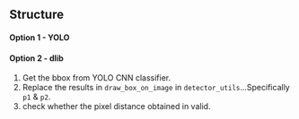 ## Structure

#### Option 1 - **YOLO**
#### Option 2 - **dlib**
1. Get the bbox from YOLO CNN classifier.
2. Replace the results in `draw_box_on_image` in `detector_utils`...Specifically `p1` & `p2`.
3. check whether the pixel distance obtained in valid.

